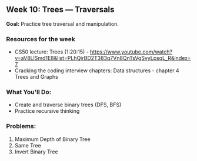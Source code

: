 ## Week 10: Trees — Traversals

**Goal:** Practice tree traversal and manipulation.

### Resources for the week
- CS50 lecture: 
    Trees (1:20:15) - https://www.youtube.com/watch?v=aV8LlSmd1E8&list=PLhQjrBD2T383q7Vn8QnTsVgSvyLpsqL_R&index=7
- Cracking the coding interview chapters: Data structures - chapter 4 Trees and Graphs

### What You'll Do:
- Create and traverse binary trees (DFS, BFS)
- Practice recursive thinking

### Problems:
1. Maximum Depth of Binary Tree
2. Same Tree
3. Invert Binary Tree